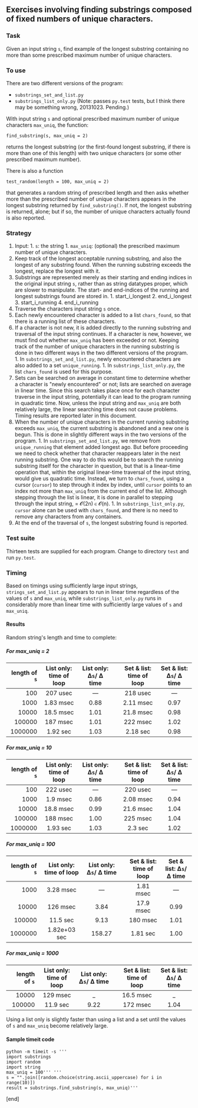 ## Exercises involving finding substrings composed of fixed numbers of unique characters.

### Task

Given an input string `s`, find  example of the longest substring containing no more than some prescribed maximum number of unique characters.

### To use

There are two different versions of the program:

  * `substrings_set_and_list.py`
  * `substrings_list_only.py` (Note: passes `py.test` tests, but I think there may be something wrong, 20131023. Pending.)

With input string `s` and optional prescribed maximum number of unique characters `max_uniq`, the function:

    find_substring(s, max_uniq = 2)

returns the longest substring (or the first-found longest substring, if there is more than one of this length) with two unique characters (or some other prescribed maximum number).

There is also a function 

    test_random(length = 100, max_uniq = 2)

that generates a random string of prescribed length and then asks whether more than the prescribed number of unique characters appears in the longest substring returned by `find_substring()`. If not, the longest substring is returned, alone; but if so, the number of unique characters actually found is also reported.

### Strategy

  1. Input: 
    1. `s`: the string
    1. `max_uniq`: (optional) the prescribed maximum number of unique characters.
  2. Keep track of the longest acceptable running substring, and also the longest of any substring found. When the running substring exceeds the longest, replace the longest with it. 
  3. Substrings are represented merely as their starting and ending indices in the original input string `s`, rather than as string datatypes proper, which are slower to manipulate. The start- and end-indices of the running and longest substrings found are stored in.
    1.  start_i_longest
    2.  end_i_longest
    3.  start_i_running
    4.  end_i_running
  1. Traverse the characters input string `s` once.
  1. Each newly encountered character is added to a list `chars_found`, so that there is a running list of these characters. 
  1. If a character is not new, it is added directly to the running substring and traversal of the input string continues. If a character is new, however, we must find out whether `max_uniq` has been exceeded or not. Keeping track of the number of unique characters in the running substring is done in two different ways in the two different versions of the program. 
    1. In `substrings_set_and_list.py`, newly encountered characters are also added to a set `unique_running`.
    1. In `substrings_list_only.py`, the list `chars_found` is used for this purpose.
  1. Sets can be searched on average in constant time to determine whether a character is "newly encountered" or not; lists are searched on average in linear time. Since this search takes place once for each character traverse in the input string, potentially it can lead to the program running in quadratic time. Now, unless the input string and `max_uniq` are both relatively large, the linear searching time does not cause problems. Timing results are reported later in this document.
  3. When the number of unique characters in the current running substring exceeds `max_uniq`, the current substring is abandoned and a new one is begun. This is done in slightly different ways in the two versions of the program. 
    1. In `substrings_set_and_list.py`, we remove from `unique_running` that element added longest ago. But before proceeding we need to check whether that character reappears later in the next running substring. One way to do this would be to search the running substring itself for the character in question, but that is a linear-time operation that, within the original linear-time traversal of the input string, would give us quadratic time. Instead, we turn to `chars_found`, using a cursor (`cursor`) to step through it index by index, until `cursor` points to an index not more than `max_uniq` from the current end of the list. Although stepping through the list is linear, it is done in parallel to stepping through the input string, = 𝓞(2n) ∈ 𝓞(n).
    1. In `substrings_list_only.py`, `cursor` alone can be used with `chars_found`, and there is no need to remove any characters from any containers.
  1. At the end of the traversal of `s`, the longest substring found is reported.    
    
### Test suite

Thirteen tests are supplied for each program. Change to directory `test` and run `py.test`.

### Timing

Based on timings using sufficiently large input strings, `strings_set_and_list.py` appears to run in linear time regardless of the values of `s` and `max_uniq`, while `substrings_list_only.py` runs in considerably more than linear time with sufficiently large values of `s` and `max_uniq`.

#### Results

Random string's length and time to complete:

##### For max_uniq = 2

| length of `s` |  List only: time of loop   |   List only: Δ`s`/ Δ time   |     |  Set & list: time of loop   | Set & list: Δ`s`/ Δ time   |
| ------------:|:------------:|:------------:| --- |:------------:|:------------:|
|          100 |    207 usec  |      —       |     |    218 usec  |      —       |
|         1000 |   1.83 msec  |     0.88     |     |   2.11 msec  |     0.97     |
|        10000 |   18.5 msec  |     1.01     |     |   21.8 msec  |     0.98     |
|       100000 |    187 msec  |     1.01     |     |    222 msec  |     1.02     |
|      1000000 |   1.92 sec   |     1.03     |     |    2.18 sec  |     0.98     |

##### For max_uniq = 10

| length of `s` |  List only: time of loop   |   List only: Δ`s`/ Δ time   |     |  Set & list: time of loop   | Set & list: Δ`s`/ Δ time   |
| ------------:|:------------:|:------------:| --- |:------------:|:------------:|
|          100 |    222 usec  |      —       |     |    220 usec  |      —       |
|         1000 |    1.9 msec  |     0.86     |     |   2.08 msec  |     0.94     |
|        10000 |   18.8 msec  |     0.99     |     |   21.6 msec  |     1.04     |
|       100000 |    188 msec  |     1.00     |     |    225 msec  |     1.04     |
|      1000000 |    1.93 sec  |     1.03     |     |     2.3 sec  |     1.02     |

##### For max_uniq = 100

| length of `s` |  List only: time of loop   |   List only: Δ`s`/ Δ time   |     |  Set & list: time of loop   | Set & list: Δ`s`/ Δ time   |
| ------------:|:------------:|:------------:| --- |:------------:|:------------:|
|         1000 |   3.28 msec  |      —       |     |   1.81 msec  |      —       |
|        10000 |    126 msec  |     3.84     |     |   17.9 msec  |     0.99     |
|       100000 |    11.5 sec  |     9.13     |     |    180 msec  |     1.01     |
|      1000000 | 1.82e+03 sec |  158.27      |     |    1.81 sec  |     1.00     |

##### For max_uniq = 1000

| length of `s` |  List only: time of loop   |   List only: Δ`s`/ Δ time   |     |  Set & list: time of loop   | Set & list: Δ`s`/ Δ time   |
| ------------:|:------------:|:------------:| --- |:------------:|:------------:|
|        10000 |    129 msec  |      _       |     |   16.5 msec  |      _       |
|       100000 |    11.9 sec  |     9.22     |     |    172 msec  |     1.04     |

Using a list only is slightly faster than using a list and a set until the values of `s` and `max_uniq` become relatively large.

#### Sample timeit code

~~~
python -m timeit -s '''
import substrings
import random
import string
max_uniq = 100''' '''
s = "".join([random.choice(string.ascii_uppercase) for i in range(10)])
result = substrings.find_substring(s, max_uniq)'''
~~~

[end]
